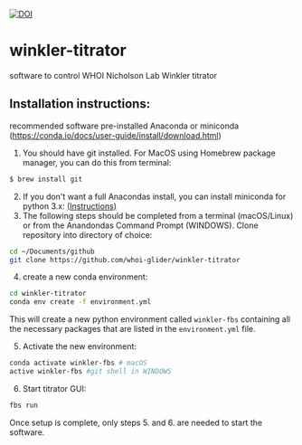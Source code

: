 [![DOI](https://zenodo.org/badge/116846502.svg)](https://zenodo.org/badge/latestdoi/116846502)

# winkler-titrator
software to control WHOI Nicholson Lab Winkler titrator

## Installation instructions:

recommended software pre-installed
Anaconda or miniconda (https://conda.io/docs/user-guide/install/download.html)

1. You should have git installed.  For MacOS using Homebrew package manager, you can do this from terminal:
```bash
$ brew install git
```
2. If you don't want a full Anacondas install, you can install miniconda for python 3.x: [(Instructions)](https://conda.io/miniconda.html)
3. The following steps should be completed from a terminal (macOS/Linux) or from the Anandondas Command Prompt (WINDOWS). Clone repository into directory of choice:
```bash
cd ~/Documents/github
git clone https://github.com/whoi-glider/winkler-titrator
```
4. create a new conda environment:
```bash
cd winkler-titrator
conda env create -f environment.yml
```
This will create a new python environment called ```winkler-fbs``` containing all the necessary packages that are listed in the ```environment.yml``` file.

5. Activate the new environment:
```bash
conda activate winkler-fbs # macOS
active winkler-fbs #git shell in WINDOWS
```
6. Start titrator GUI:
```bash
fbs run
```
Once setup is complete, only steps 5. and 6. are needed to start the software.
